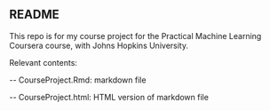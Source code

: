 ## README

This repo is for my course project for the Practical Machine Learning Coursera course, with Johns Hopkins University.

Relevant contents:

-- CourseProject.Rmd: markdown file

-- CourseProject.html: HTML version of markdown file